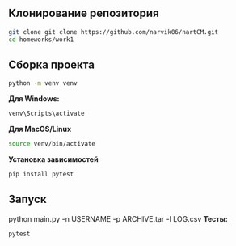 
## Клонирование репозитория
```bash
git clone git clone https://github.com/narvik06/nartCM.git
cd homeworks/work1
```

## Сборка проекта
```bash
python -m venv venv
```

**Для Windows:**
```bash
venv\Scripts\activate
```
**Для MacOS/Linux**
```bash
source venv/bin/activate
```

**Установка зависимостей**
```bash
pip install pytest
```

## Запуск
python main.py -n USERNAME -p ARCHIVE.tar -l LOG.csv
**Тесты:**
```bash
pytest
```
